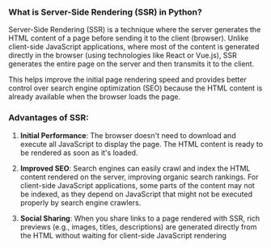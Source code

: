 ### What is Server-Side Rendering (SSR) in Python?

Server-Side Rendering (SSR) is a technique where the server generates the HTML content of a page before sending it to the client (browser). Unlike client-side JavaScript applications, where most of the content is generated directly in the browser (using technologies like React or Vue.js), SSR generates the entire page on the server and then transmits it to the client.

This helps improve the initial page rendering speed and provides better control over search engine optimization (SEO) because the HTML content is already available when the browser loads the page.

### Advantages of SSR:

1. **Initial Performance**: The browser doesn't need to download and execute all JavaScript to display the page. The HTML content is ready to be rendered as soon as it's loaded.
   
2. **Improved SEO**: Search engines can easily crawl and index the HTML content rendered on the server, improving organic search rankings. For client-side JavaScript applications, some parts of the content may not be indexed, as they depend on JavaScript that might not be executed properly by search engine crawlers.

3. **Social Sharing**: When you share links to a page rendered with SSR, rich previews (e.g., images, titles, descriptions) are generated directly from the HTML without waiting for client-side JavaScript rendering
